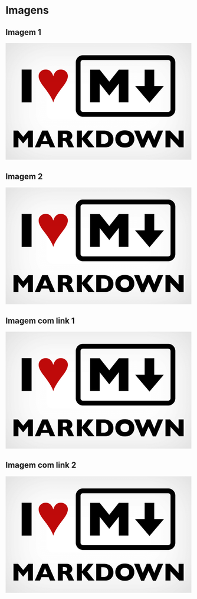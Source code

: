 # Imagens

## Imagem 1

![Markdown](images/photo.png)

## Imagem 2

![Mardown][image]

[image]: images/photo.png


## Imagem com link 1

[![Markdown](images/photo.png)](https://showmethecode.com.br)

## Imagem com link 2

[![Markdown][image-thumbs]][image-url]

[image-thumbs]:images/photo.png
[image-url]:https://showmethecode.com.br